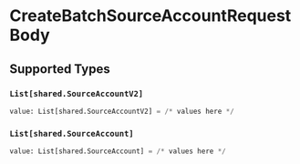 # CreateBatchSourceAccountRequestBody


## Supported Types

### `List[shared.SourceAccountV2]`

```python
value: List[shared.SourceAccountV2] = /* values here */
```

### `List[shared.SourceAccount]`

```python
value: List[shared.SourceAccount] = /* values here */
```

